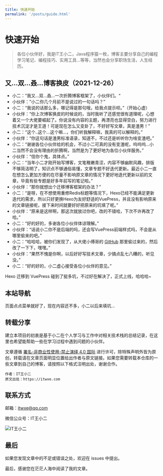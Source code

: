 ```yaml
---
title: 快速开始
permalink: '/posts/guide.html'
---
```


# 快速开始

> 各位小伙伴好，我是IT王小二，Java程序猿一枚，博客主要分享自己的编程学习笔记、编程技巧、实用工具...等等，当然也会分享职场生活，人生经历。

## 又...双...叒...博客换皮（2021-12-26）

- 小二：”我又...双...叒...一次折腾博客框架了，小伙伴们。“
- 小伙伴：”小二你几个月前不是说过的一句话吗？”
- 小二：“我说的话那么多，哪记得是那句哦，给我点提示呗。”（开始心虚）
- 小伙伴：“你上次博客换皮的时候说的，当时我听了还感觉很有道理呢，心想着又一个大佬要崛起了。你说没有内容的主题，再漂亮也显得空白，努力进行技术沉淀才是王道！可是现在怎么又变卦了，不好好写文章，真是渣男！”
- 小二：“这个..这个...这个嘛...，你们听我解释嘛，我真的可以解释的。”
- 小伙伴：“你这句话是渣男标准语录，知道不，不过还是听听你为啥变渣吧。”
- 小二：“谢谢各位小伙伴给的机会，不过小二可真的没有变渣呢，呜呜呜...小二当然不会没有理由的折腾啊，当然是为了更好地为各位小伙伴服务。”
- 小伙伴：“信你个鬼，具体点。”
- 小二：“当年小二才刚开始写博客，文笔稚嫩青涩，内容不够幽默风趣，排版不够简洁明了，知识点不够通俗易懂，文章专题不好迭代更新。最近小二一直在想怎么更加方便的在尽量不影响原文章的情况下更好地迭代更新以前的文章，毕竟有些专题是好多年前写的笔记啦。”
- 小伙伴：“那你就想出个迁移博客框架的办法？”
- 小二：“是呀，在不想使用重修Redis标题等情况下，Hexo已经不能满足更新迭代的需求，所以只好更换Hexo为友好舒适的VuePress，并且没有影响原来的文章链接呢，接下来时间就要好好把原来的坑填了呢。”
- 小伙伴：“原来是这样啊，那这次就放过你吧，改的不错哈，下次不许再改了哈。”
- 小二：“好的好的，多谢各位小伙伴体谅理解。”
- 小伙伴：“话说小二你不是后端的吗，还会写VuePress前端样式吗，不会是从哪里偷来的吧。”
- 小二：“哈哈哈，被你们发现了，从大佬小傅哥的 [GitHub](https://github.com/fuzhengwei/CodeGuide) 那里偷过来的，然后改了一下下，嘿嘿。”
- 小伙伴：“果然不愧是你啊，以后好好写技术文章，少搞点乱七八糟的，听见没。”
- 小二：“好的好的，小二虚心接受各位小伙伴的意见。”

Hexo 迁移到 VuePress 碰到了挺多坑，不过好在解决了，正式上线，哈哈哈~

## 本站导航

页面点点菜单就好了，现在内容还不多，小二以后来填坑...

## 转载分享

建立本项目的初衷是基于小二在个人学习与工作中对相关技术栈的总结记录，在这里也希望能帮助一些在学习过程中遇到问题的小伙伴。

文章遵循 [署名-非商业性使用-禁止演绎 4.0 国际](https://creativecommons.org/licenses/by-nc-nd/4.0/deed.zh) 进行许可，除特殊声明外皆为原创，转载请在文章页面明显位置给出作者与原文链接。如果您需要转载本仓库的一些文章到自己的博客，请按照以下格式注明出处，谢谢合作。

```
作者：IT王小二
原文出处：https://itwxe.com
```

## 联系方式

邮箱：[itwxe@qq.com](mailto:itwxe@qq.com)

微信公众号：IT王小二

![IT王小二](https://itwxe.com/images/system/qrcode_avatar.png)

## 最后

如果您发现文章中的不足或错误之处，欢迎在 issues 中提出。

最后，感谢您在茫茫人海中阅读了我的文章。